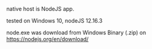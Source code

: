 
native host is NodeJS app.

tested on Windows 10, nodeJS 12.16.3

node.exe was download from Windows Binary (.zip) on https://nodejs.org/en/download/



